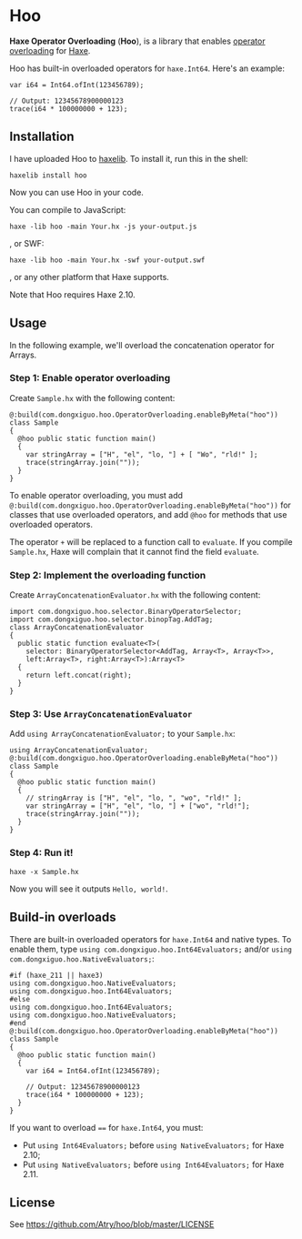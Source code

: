 Hoo
=================

**Haxe Operator Overloading** (<wbr/>**Hoo**), is a library that enables [operator overloading](https://en.wikipedia.org/wiki/Operator_overloading)
for [Haxe](http://www.haxe.org/).

Hoo has built-in overloaded operators for `haxe.Int64`. Here's an example:

    var i64 = Int64.ofInt(123456789);
    
    // Output: 12345678900000123
    trace(i64 * 100000000 + 123);

## Installation

I have uploaded Hoo to [haxelib](http://lib.haxe.org/p/hoo). To install it, run 
this in the shell:

    haxelib install hoo

Now you can use Hoo in your code.

You can compile to JavaScript:

    haxe -lib hoo -main Your.hx -js your-output.js

, or SWF:

    haxe -lib hoo -main Your.hx -swf your-output.swf

, or any other platform that Haxe supports.

Note that Hoo requires Haxe 2.10.

## Usage

In the following example, we'll overload the concatenation operator for Arrays.

### Step 1: Enable operator overloading

Create `Sample.hx` with the following content:

    @:build(com.dongxiguo.hoo.OperatorOverloading.enableByMeta("hoo"))
    class Sample
    {
      @hoo public static function main() 
      {
        var stringArray = ["H", "el", "lo, "] + [ "Wo", "rld!" ];
        trace(stringArray.join(""));
      }
    }

To enable operator overloading, you must add `@:build(com.dongxiguo.hoo.OperatorOverloading.enableByMeta("hoo"))`
for classes that use overloaded operators, and add `@hoo` for methods that use overloaded operators.

The operator `+` will be replaced to a function call to `evaluate`.
If you compile `Sample.hx`, Haxe will complain that it cannot find the field `evaluate`.

### Step 2: Implement the overloading function

Create `ArrayConcatenationEvaluator.hx` with the following content:

    import com.dongxiguo.hoo.selector.BinaryOperatorSelector;
    import com.dongxiguo.hoo.selector.binopTag.AddTag;
    class ArrayConcatenationEvaluator
    {
      public static function evaluate<T>(
        selector: BinaryOperatorSelector<AddTag, Array<T>, Array<T>>,
        left:Array<T>, right:Array<T>):Array<T>
      {
        return left.concat(right);
      }
    }

### Step 3: Use `ArrayConcatenationEvaluator`

Add `using ArrayConcatenationEvaluator;` to your `Sample.hx`:

    using ArrayConcatenationEvaluator;
    @:build(com.dongxiguo.hoo.OperatorOverloading.enableByMeta("hoo"))
    class Sample
    {
      @hoo public static function main() 
      {
        // stringArray is ["H", "el", "lo, ", "wo", "rld!" ];
        var stringArray = ["H", "el", "lo, "] + ["wo", "rld!"];
        trace(stringArray.join(""));
      }
    }

### Step 4: Run it!

    haxe -x Sample.hx

Now you will see it outputs `Hello, world!`.

## Build-in overloads

There are built-in overloaded operators for `haxe.Int64` and native types.
To enable them, type `using com.dongxiguo.hoo.Int64Evaluators;` and/or
`using com.dongxiguo.hoo.NativeEvaluators;`:

    #if (haxe_211 || haxe3)
    using com.dongxiguo.hoo.NativeEvaluators;
    using com.dongxiguo.hoo.Int64Evaluators;
    #else
    using com.dongxiguo.hoo.Int64Evaluators;
    using com.dongxiguo.hoo.NativeEvaluators;
    #end
    @:build(com.dongxiguo.hoo.OperatorOverloading.enableByMeta("hoo"))
    class Sample
    {
      @hoo public static function main() 
      {
        var i64 = Int64.ofInt(123456789);
        
        // Output: 12345678900000123
        trace(i64 * 100000000 + 123);
      }
    }

If you want to overload `==` for `haxe.Int64`, you must:
 * Put `using Int64Evaluators;` before `using NativeEvaluators;` for Haxe 2.10;
 * Put `using NativeEvaluators;` before `using Int64Evaluators;` for Haxe 2.11.

## License

See https://github.com/Atry/hoo/blob/master/LICENSE
